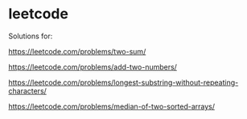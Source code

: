 # leetcode
Solutions for:

https://leetcode.com/problems/two-sum/

https://leetcode.com/problems/add-two-numbers/

https://leetcode.com/problems/longest-substring-without-repeating-characters/

https://leetcode.com/problems/median-of-two-sorted-arrays/

